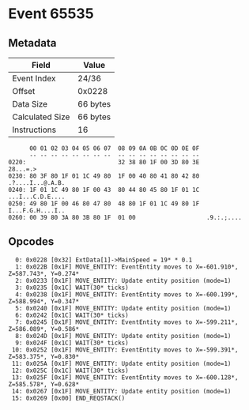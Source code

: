 # Event 65535

## Metadata

| Field           | Value    |
|-----------------|----------|
| Event Index     | 24/36    |
| Offset          | 0x0228   |
| Data Size       | 66 bytes |
| Calculated Size | 66 bytes |
| Instructions    | 16       |

```
      00 01 02 03 04 05 06 07  08 09 0A 0B 0C 0D 0E 0F
      -- -- -- -- -- -- -- --  -- -- -- -- -- -- -- --
0220:                          32 38 80 1F 00 3D 80 3E          28...=.>
0230: 80 3F 80 1F 01 1C 49 80  1F 00 40 80 41 80 42 80  .?....I...@.A.B.
0240: 1F 01 1C 49 80 1F 00 43  80 44 80 45 80 1F 01 1C  ...I...C.D.E....
0250: 49 80 1F 00 46 80 47 80  48 80 1F 01 1C 49 80 1F  I...F.G.H....I..
0260: 00 39 80 3A 80 3B 80 1F  01 00                    .9.:.;....      
```

## Opcodes

```
  0: 0x0228 [0x32] ExtData[1]->MainSpeed = 19* * 0.1
  1: 0x022B [0x1F] MOVE_ENTITY: EventEntity moves to X=-601.910*, Z=587.743*, Y=0.274*
  2: 0x0233 [0x1F] MOVE_ENTITY: Update entity position (mode=1)
  3: 0x0235 [0x1C] WAIT(30* ticks)
  4: 0x0238 [0x1F] MOVE_ENTITY: EventEntity moves to X=-600.199*, Z=588.994*, Y=0.347*
  5: 0x0240 [0x1F] MOVE_ENTITY: Update entity position (mode=1)
  6: 0x0242 [0x1C] WAIT(30* ticks)
  7: 0x0245 [0x1F] MOVE_ENTITY: EventEntity moves to X=-599.211*, Z=586.089*, Y=0.586*
  8: 0x024D [0x1F] MOVE_ENTITY: Update entity position (mode=1)
  9: 0x024F [0x1C] WAIT(30* ticks)
 10: 0x0252 [0x1F] MOVE_ENTITY: EventEntity moves to X=-599.391*, Z=583.375*, Y=0.830*
 11: 0x025A [0x1F] MOVE_ENTITY: Update entity position (mode=1)
 12: 0x025C [0x1C] WAIT(30* ticks)
 13: 0x025F [0x1F] MOVE_ENTITY: EventEntity moves to X=-600.128*, Z=585.578*, Y=0.628*
 14: 0x0267 [0x1F] MOVE_ENTITY: Update entity position (mode=1)
 15: 0x0269 [0x00] END_REQSTACK()
```
